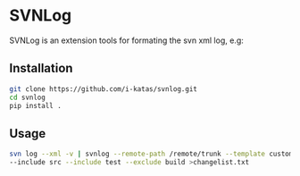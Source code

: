# SVNLog

SVNLog is an extension tools for formating the svn xml log, e.g:


## Installation

```bash
git clone https://github.com/i-katas/svnlog.git
cd svnlog
pip install .
```


## Usage

```bash
svn log --xml -v | svnlog --remote-path /remote/trunk --template custom_template.txt \
--include src --include test --exclude build >changelist.txt
```
